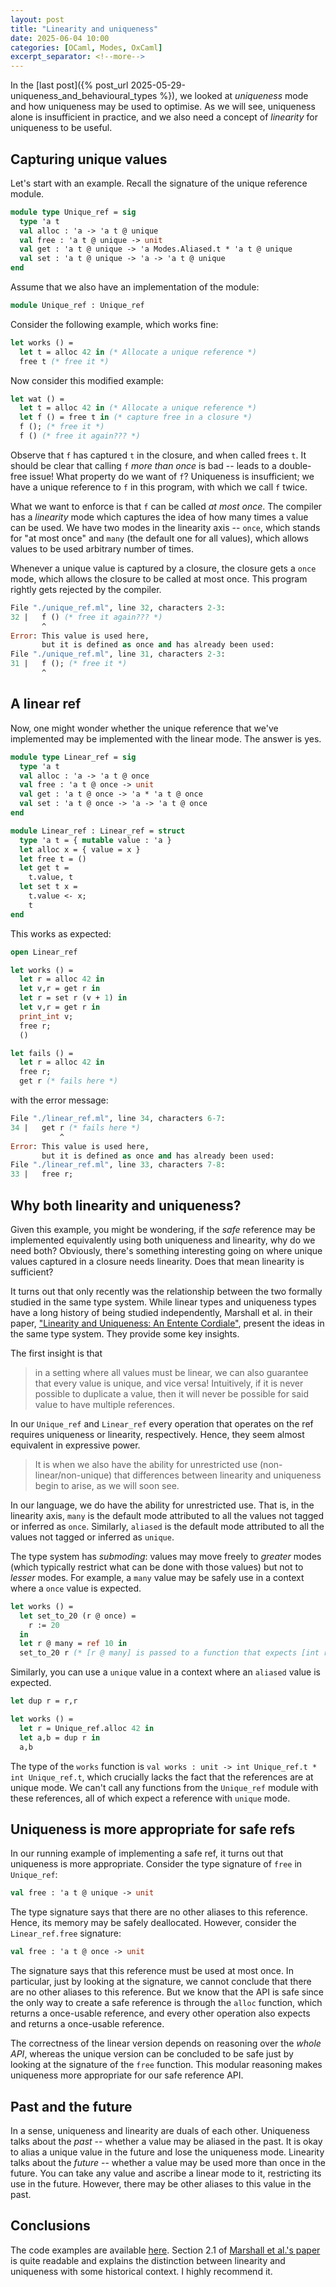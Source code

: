 ```yaml
---
layout: post
title: "Linearity and uniqueness"
date: 2025-06-04 10:00
categories: [OCaml, Modes, OxCaml]
excerpt_separator: <!--more-->
---
```


In the [last post]({% post_url 2025-05-29-uniqueness_and_behavioural_types %}),
we looked at _uniqueness_ mode and how uniqueness may be used to optimise. As we
will see, uniqueness alone is insufficient in practice, and we also need a
concept of _linearity_ for uniqueness to be useful.

<!--more-->

## Capturing unique values

Let's start with an example. Recall the signature of the unique reference
module.

```ocaml
module type Unique_ref = sig
  type 'a t
  val alloc : 'a -> 'a t @ unique
  val free : 'a t @ unique -> unit
  val get : 'a t @ unique -> 'a Modes.Aliased.t * 'a t @ unique
  val set : 'a t @ unique -> 'a -> 'a t @ unique
end
```

Assume that we also have an implementation of the module:

```ocaml
module Unique_ref : Unique_ref
```

Consider the following example, which works fine:

```ocaml
let works () =
  let t = alloc 42 in (* Allocate a unique reference *)
  free t (* free it *)
```

Now consider this modified example:

```ocaml
let wat () =
  let t = alloc 42 in (* Allocate a unique reference *)
  let f () = free t in (* capture free in a closure *)
  f (); (* free it *)
  f () (* free it again??? *)
```

Observe that `f` has captured `t` in the closure, and when called frees `t`. It
should be clear that calling `f` _more than once_ is bad -- leads to a
double-free issue! What property do we want of `f`? Uniqueness is insufficient;
we have a unique reference to `f` in this program, with which we call `f` twice.

What we want to enforce is that `f` can be called _at most once_. The compiler
has a _linearity_ mode which captures the idea of how many times a value can be
used. We have two modes in the linearity axis -- `once`, which stands for
"at most once" and `many` (the default one for all values), which allows values
to be used arbitrary number of times.

Whenever a unique value is captured by a closure, the closure gets a `once`
mode, which allows the closure to be called at most once. This program rightly
gets rejected by the compiler.

```ocaml
File "./unique_ref.ml", line 32, characters 2-3:
32 |   f () (* free it again??? *)
       ^
Error: This value is used here,
       but it is defined as once and has already been used:
File "./unique_ref.ml", line 31, characters 2-3:
31 |   f (); (* free it *)
       ^
```

## A linear ref

Now, one might wonder whether the unique reference that we've implemented may be
implemented with the linear mode. The answer is yes.

```ocaml
module type Linear_ref = sig
  type 'a t
  val alloc : 'a -> 'a t @ once
  val free : 'a t @ once -> unit
  val get : 'a t @ once -> 'a * 'a t @ once
  val set : 'a t @ once -> 'a -> 'a t @ once
end

module Linear_ref : Linear_ref = struct
  type 'a t = { mutable value : 'a }
  let alloc x = { value = x }
  let free t = ()
  let get t =
    t.value, t
  let set t x =
    t.value <- x;
    t
end
```

This works as expected:

```ocaml
open Linear_ref

let works () =
  let r = alloc 42 in
  let v,r = get r in
  let r = set r (v + 1) in
  let v,r = get r in
  print_int v;
  free r;
  ()

let fails () =
  let r = alloc 42 in
  free r;
  get r (* fails here *)
```

with the error message:

```ocaml
File "./linear_ref.ml", line 34, characters 6-7:
34 |   get r (* fails here *)
           ^
Error: This value is used here,
       but it is defined as once and has already been used:
File "./linear_ref.ml", line 33, characters 7-8:
33 |   free r;
```

## Why both linearity and uniqueness?

Given this example, you might be wondering, if the _safe_ reference may be
implemented equivalently using both uniqueness and linearity, why do we need
both? Obviously, there's something interesting going on where unique values
captured in a closure needs linearity. Does that mean linearity is sufficient?

It turns out that only recently was the relationship between the two formally
studied in the same type system. While linear types and uniqueness types have a
long history of being studied independently, Marshall et al. in their paper,
["Linearity and Uniqueness: An Entente
Cordiale"](https://starsandspira.ls/docs/esop22-draft.pdf), present the ideas in
the same type system. They provide some key insights.

The first insight is that

> in a setting where all values must be linear, we can also guarantee that every value is unique, and vice versa! Intuitively, if it is never possible to duplicate a value, then it will never be possible for said value to have multiple references.

In our `Unique_ref` and `Linear_ref` every operation that operates on the ref
requires uniqueness or linearity, respectively. Hence, they seem almost
equivalent in expressive power.

> It is when we also have the ability for unrestricted use (non-linear/non-unique) that differences between linearity and uniqueness begin to arise, as we will soon see.

In our language, we do have the ability for unrestricted use. That is, in the
linearity axis, `many` is the default mode attributed to all the values not
tagged or inferred as `once`. Similarly, `aliased` is the default mode
attributed to all the values not tagged or inferred as `unique`.

The type system has _submoding_: values may move freely to _greater_ modes
(which typically restrict what can be done with those values) but not to
_lesser_ modes. For example, a `many` value may be safely use in a context where
a `once` value is expected.

```ocaml
let works () =
  let set_to_20 (r @ once) =
    r := 20
  in
  let r @ many = ref 10 in
  set_to_20 r (* [r @ many] is passed to a function that expects [int ref @ once] *)
```

Similarly, you can use a `unique` value in a context where an `aliased` value is
expected.

```ocaml
let dup r = r,r

let works () =
  let r = Unique_ref.alloc 42 in
  let a,b = dup r in
  a,b
```

The type of the `works` function is `val works : unit -> int Unique_ref.t * int
Unique_ref.t`, which crucially lacks the fact that the references are at unique
mode. We can't call any functions from the `Unique_ref` module with these
references, all of which expect a reference with `unique` mode.

## Uniqueness is more appropriate for safe refs

In our running example of implementing a safe ref, it turns out that uniqueness
is more appropriate. Consider the type signature of `free` in `Unique_ref`:

```ocaml
val free : 'a t @ unique -> unit
```

The type signature says that there are no other aliases to this reference.
Hence, its memory may be safely deallocated. However, consider the
`Linear_ref.free` signature:

```ocaml
val free : 'a t @ once -> unit
```

The signature says that this reference must be used at most once. In particular,
just by looking at the signature, we cannot conclude that there are no other
aliases to this reference. But we know that the API is safe since the only way
to create a safe reference is through the `alloc` function, which returns a
once-usable reference, and every other operation also expects and returns a
once-usable reference.

The correctness of the linear version depends on reasoning over the _whole
API_, whereas the unique version can be concluded to be safe just by
looking at the signature of the `free` function. This modular reasoning makes
uniqueness more appropriate for our safe reference API.

## Past and the future

In a sense, uniqueness and linearity are duals of each other. Uniqueness talks
about the _past_ -- whether a value may be aliased in the past. It is okay to
alias a unique value in the future and lose the uniqueness mode. Linearity talks
about the _future_ -- whether a value may be used more than once in the future.
You can take any value and ascribe a linear mode to it, restricting its use in
the future. However, there may be other aliases to this value in the past.

## Conclusions

The code examples are available
[here](https://github.com/kayceesrk/code-snippets/tree/master/linearity_june_2025).
Section 2.1 of [Marshall et al.'s
paper](https://starsandspira.ls/docs/esop22-draft.pdf) is quite readable and
explains the distinction between linearity and uniqueness with some historical
context. I highly recommend it.
